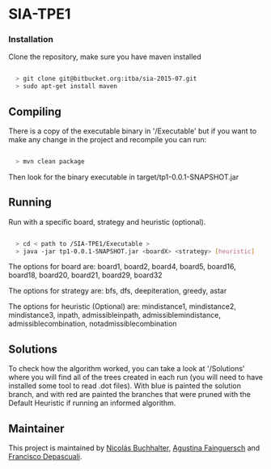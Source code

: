 # SIA-TPE1


### Installation ###

Clone the repository, make sure you have maven installed
 ```bash

   > git clone git@bitbucket.org:itba/sia-2015-07.git
   > sudo apt-get install maven

 ```

## Compiling ##

There is a copy of the executable binary in '/Executable' but if you want to make any change in the project and recompile you can run:

```bash

  > mvn clean package

```

  Then look for the binary executable in target/tp1-0.0.1-SNAPSHOT.jar

## Running ##

Run with a specific board, strategy and heuristic (optional).

 ```bash

   > cd < path to /SIA-TPE1/Executable >
   > java -jar tp1-0.0.1-SNAPSHOT.jar <boardX> <strategy> [heuristic]

```

  The options for board are:
    board1, board2, board4, board5, board16, board18, board20, board21, board29, board32

  The options for strategy are:
    bfs, dfs, deepiteration, greedy, astar

  The options for heuristic (Optional) are:
    mindistance1, mindistance2, mindistance3, inpath, admissibleinpath, admissiblemindistance, admissiblecombination, notadmissiblecombination



 ## Solutions ##

 To check how the algorithm worked, you can take a look at '/Solutions' where you will find all of the trees created in each run (you will need to have installed some tool to read .dot files). With blue is painted the solution branch, and with red are painted the branches that were pruned with the Default Heuristic if running an informed algorithm.

## Maintainer ##

This project is maintained by [Nicolás Buchhalter](https://github.com/NicoBuch), [Agustina Fainguersch](https://github.com/agusfagus) and [Francisco Depascuali](https://github.com/frandepa).

